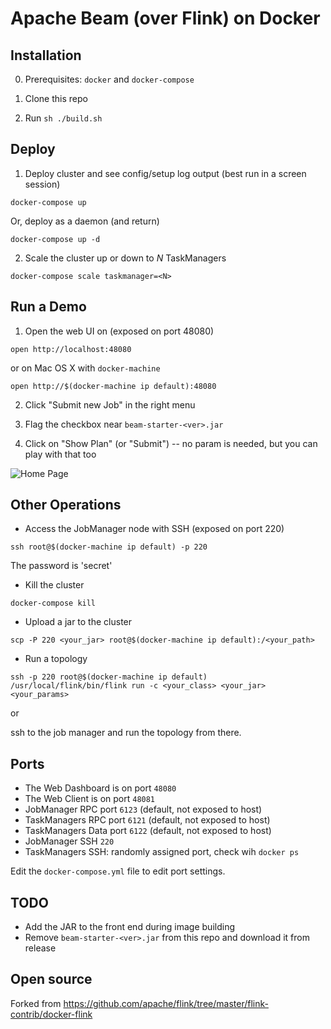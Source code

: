 # Apache Beam (over Flink) on Docker

## Installation

0. Prerequisites: `docker` and `docker-compose`

1. Clone this repo

2. Run `sh ./build.sh`

## Deploy

1. Deploy cluster and see config/setup log output (best run in a screen session)

  `docker-compose up`

  Or, deploy as a daemon (and return)

  `docker-compose up -d`

2. Scale the cluster up or down to *N* TaskManagers

  `docker-compose scale taskmanager=<N>`

## Run a Demo

1. Open the web UI on (exposed on port 48080)

  `open http://localhost:48080`

   or on Mac OS X with `docker-machine`

  `open http://$(docker-machine ip default):48080`

2. Click "Submit new Job" in the right menu

3. Flag the checkbox near `beam-starter-<ver>.jar`

4. Click on "Show Plan" (or "Submit") -- no param is needed, but you can play with that too

![Home Page](https://raw.githubusercontent.com/ecesena/docker-beam-flink/master/screenshots/showplan.png)

## Other Operations

- Access the JobManager node with SSH (exposed on port 220)

`ssh root@$(docker-machine ip default) -p 220`

The password is 'secret'

- Kill the cluster

`docker-compose kill`

- Upload a jar to the cluster

`scp -P 220 <your_jar> root@$(docker-machine ip default):/<your_path>`

- Run a topology

`ssh -p 220 root@$(docker-machine ip default) /usr/local/flink/bin/flink run -c <your_class> <your_jar> <your_params>`

or

ssh to the job manager and run the topology from there.

## Ports

- The Web Dashboard is on port `48080`
- The Web Client is on port `48081`
- JobManager RPC port `6123` (default, not exposed to host)
- TaskManagers RPC port `6121` (default, not exposed to host)
- TaskManagers Data port `6122` (default, not exposed to host)
- JobManager SSH `220`
- TaskManagers SSH: randomly assigned port, check wih `docker ps`

Edit the `docker-compose.yml` file to edit port settings.

## TODO

- Add the JAR to the front end during image building
- Remove `beam-starter-<ver>.jar` from this repo and download it from release

## Open source

Forked from https://github.com/apache/flink/tree/master/flink-contrib/docker-flink
